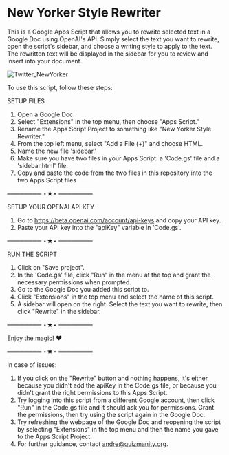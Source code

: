 # New Yorker Style Rewriter
This is a Google Apps Script that allows you to rewrite selected text in a Google Doc using OpenAI's API. Simply select the text you want to rewrite, open the script's sidebar, and choose a writing style to apply to the text. The rewritten text will be displayed in the sidebar for you to review and insert into your document.

![Twitter_NewYorker](https://user-images.githubusercontent.com/36070121/208753506-93e2b366-7471-4b0c-bded-6c453be7fd44.png)

To use this script, follow these steps:

SETUP FILES  
1. Open a Google Doc. 
2. Select "Extensions" in the top menu, then choose "Apps Script."
3. Rename the Apps Script Project to something like "New Yorker Style Rewriter."
4. From the top left menu, select "Add a File (+)" and choose HTML.
5. Name the new file 'sidebar.'
6. Make sure you have two files in your Apps Script: a 'Code.gs' file and a 'sidebar.html' file.
7. Copy and paste the code from the two files in this repository into the two Apps Script files

════════ ⋆★⋆ ════════

SETUP YOUR OPENAI API KEY  
1. Go to https://beta.openai.com/account/api-keys and copy your API key.  
2. Paste your API key into the "apiKey" variable in 'Code.gs'. 

════════ ⋆★⋆ ════════

RUN THE SCRIPT  
1. Click on "Save project". 
2. In the 'Code.gs' file, click "Run" in the menu at the top and grant the necessary permissions when prompted.  
3. Go to the Google Doc you added this script to.  
4. Click "Extensions" in the top menu and select the name of this script.  
5. A sidebar will open on the right. Select the text you want to rewrite, then click "Rewrite" in the sidebar.  

════════ ⋆★⋆ ════════

Enjoy the magic! ❤️

════════ ⋆★⋆ ════════

In case of issues:
1. If you click on the "Rewrite" button and nothing happens, it's either because you didn't add the apiKey in the Code.gs file, or because you didn't grant the right permissions to this Apps Script.  
2. Try logging into this script from a different Google account, then click "Run" in the Code.gs file and it should ask you for permissions. Grant the permissions, then try using the script again in the Google Doc.  
3. Try refreshing the webpage of the Google Doc and reopening the script by selecting "Extensions" in the top menu and then the name you gave to the Apps Script Project.  
4. For further guidance, contact andre@quizmanity.org.  
